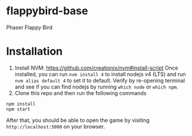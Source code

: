 # flappybird-base
Phaser Flappy Bird

# Installation 

1. Install NVM: https://github.com/creationix/nvm#install-script Once installed, you can run `nvm install 4` to install nodejs v4 (LTS) and run `nvm alias default 4` to set it to default. Verify by re-opening terminal and see if you can find nodejs by running `which node` or `which npm`.
2. Clone this repo and then run the following commands

```
npm install
npm start
```

After that, you should be able to open the game by visiting `http://localhost:5000` on your browser.
